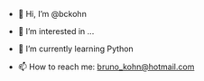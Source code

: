 - 👋 Hi, I’m @bckohn
- 👀 I’m interested in ...
- 🌱 I’m currently learning Python

- 📫 How to reach me: bruno_kohn@hotmail.com

<!---
bckohn/bckohn is a ✨ special ✨ repository because its `README.md` (this file) appears on your GitHub profile.
You can click the Preview link to take a look at your changes.
--->
